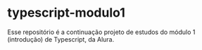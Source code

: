 # typescript-modulo1
Esse repositório é a continuação projeto de estudos do módulo 1 (introdução) de Typescript, da Alura.
